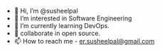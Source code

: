 - 👋 Hi, I’m @susheelpal
- 👀 I’m interested in Software Engineering
- 🌱 I’m currently learning DevOps. 
- 💞️ collaborate in open source.
- 📫 How to reach me - er.susheelpal@gmail.com

<!---
susheelpal/susheelpal is a ✨ special ✨ repository because its `README.md` (this file) appears on your GitHub profile.
You can click the Preview link to take a look at your changes.
--->
